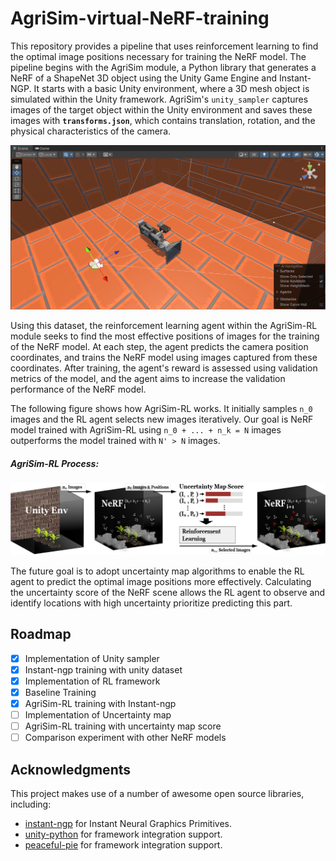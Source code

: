 # AgriSim-virtual-NeRF-training

This repository provides a pipeline that uses reinforcement learning to find the optimal image positions necessary for training the NeRF model. The pipeline begins with the AgriSim module, a Python library that generates a NeRF of a ShapeNet 3D object using the Unity Game Engine and Instant-NGP. It starts with a basic Unity environment, where a 3D mesh object is simulated within the Unity framework. AgriSim's `unity_sampler` captures images of the target object within the Unity environment and saves these images with **`transforms.json`**, which contains translation, rotation, and the physical characteristics of the camera.

![1709622005735](image/README/1709622005735.png)

Using this dataset, the reinforcement learning agent within the AgriSim-RL module seeks to find the most effective positions of images for the training of the NeRF model. At each step, the agent predicts the camera position coordinates, and trains the NeRF model using images captured from these coordinates. After training, the agent's reward is assessed using validation metrics of the model, and the agent aims to increase the validation performance of the NeRF model.

The following figure shows how AgriSim-RL works. It initially samples `n_0` images and the RL agent selects new images iteratively. Our goal is NeRF model trained with AgriSim-RL using `n_0 + ... + n_k = N` images outperforms the model trained with `N' > N` images.

##### AgriSim-RL Process:

![1709622042324](image/README/figure1.png)

The future goal is to adopt uncertainty map algorithms to enable the RL agent to predict the optimal image positions more effectively. Calculating the uncertainty score of the NeRF scene allows the RL agent to observe and identify locations with high uncertainty prioritize predicting this part.

## Roadmap

* [X] Implementation of Unity sampler
* [X] Instant-ngp training with unity dataset
* [X] Implementation of RL framework
* [X] Baseline Training
* [X] AgriSim-RL training with Instant-ngp
* [ ] Implementation of Uncertainty map
* [ ] AgriSim-RL training with uncertainty map score
* [ ] Comparison experiment with other NeRF models

## Acknowledgments

This project makes use of a number of awesome open source libraries, including:

* [instant-ngp](https://github.com/NVlabs/instant-ngp?tab=readme-ov-file) for Instant Neural Graphics Primitives.
* [unity-python](https://github.com/exodrifter/unity-python) for framework integration support.
* [peaceful-pie](https://github.com/hughperkins/peaceful-pie) for framework integration support.
